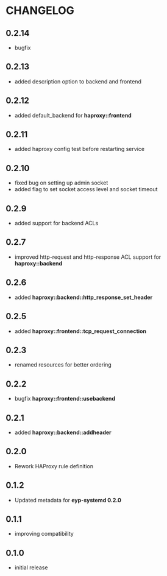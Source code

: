# CHANGELOG

## 0.2.14

* bugfix

## 0.2.13

* added description option to backend and frontend

## 0.2.12

* added default_backend for **haproxy::frontend**

## 0.2.11

* added haproxy config test before restarting service

## 0.2.10

* fixed bug on setting up admin socket
* added flag to set socket access level and socket timeout

## 0.2.9

* added support for backend ACLs

## 0.2.7

* improved http-request and http-response ACL support for **haproxy::backend**

## 0.2.6

* added **haproxy::backend::http_response_set_header**

## 0.2.5

* added **haproxy::frontend::tcp_request_connection**

## 0.2.3

* renamed resources for better ordering

## 0.2.2

* bugfix **haproxy::frontend::usebackend**

## 0.2.1

* added **haproxy::backend::addheader**

## 0.2.0

* Rework HAProxy rule definition

## 0.1.2

* Updated metadata for **eyp-systemd 0.2.0**

## 0.1.1

* improving compatibility

## 0.1.0

* initial release
